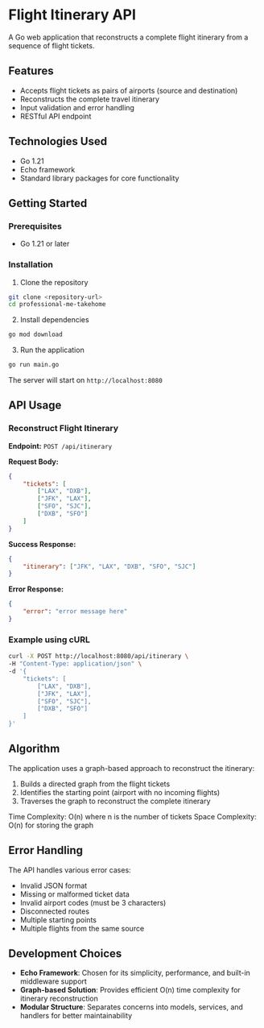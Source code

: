 # Flight Itinerary API

A Go web application that reconstructs a complete flight itinerary from a sequence of flight tickets.

## Features

- Accepts flight tickets as pairs of airports (source and destination)
- Reconstructs the complete travel itinerary
- Input validation and error handling
- RESTful API endpoint

## Technologies Used

- Go 1.21
- Echo framework
- Standard library packages for core functionality

## Getting Started

### Prerequisites

- Go 1.21 or later

### Installation

1. Clone the repository
```bash
git clone <repository-url>
cd professional-me-takehome
```

2. Install dependencies
```bash
go mod download
```

3. Run the application
```bash
go run main.go
```

The server will start on `http://localhost:8080`

## API Usage

### Reconstruct Flight Itinerary

**Endpoint:** `POST /api/itinerary`

**Request Body:**
```json
{
    "tickets": [
        ["LAX", "DXB"],
        ["JFK", "LAX"],
        ["SFO", "SJC"],
        ["DXB", "SFO"]
    ]
}
```

**Success Response:**
```json
{
    "itinerary": ["JFK", "LAX", "DXB", "SFO", "SJC"]
}
```

**Error Response:**
```json
{
    "error": "error message here"
}
```

### Example using cURL

```bash
curl -X POST http://localhost:8080/api/itinerary \
-H "Content-Type: application/json" \
-d '{
    "tickets": [
        ["LAX", "DXB"],
        ["JFK", "LAX"],
        ["SFO", "SJC"],
        ["DXB", "SFO"]
    ]
}'
```

## Algorithm

The application uses a graph-based approach to reconstruct the itinerary:

1. Builds a directed graph from the flight tickets
2. Identifies the starting point (airport with no incoming flights)
3. Traverses the graph to reconstruct the complete itinerary

Time Complexity: O(n) where n is the number of tickets
Space Complexity: O(n) for storing the graph

## Error Handling

The API handles various error cases:
- Invalid JSON format
- Missing or malformed ticket data
- Invalid airport codes (must be 3 characters)
- Disconnected routes
- Multiple starting points
- Multiple flights from the same source

## Development Choices

- **Echo Framework**: Chosen for its simplicity, performance, and built-in middleware support
- **Graph-based Solution**: Provides efficient O(n) time complexity for itinerary reconstruction
- **Modular Structure**: Separates concerns into models, services, and handlers for better maintainability